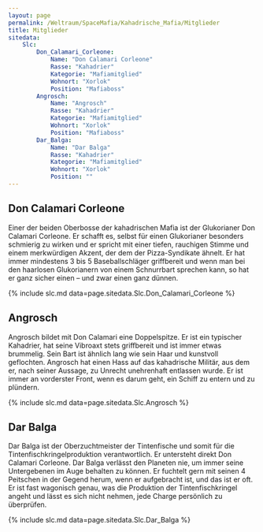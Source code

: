 ```yaml
---
layout: page
permalink: /Weltraum/SpaceMafia/Kahadrische_Mafia/Mitglieder
title: Mitglieder
sitedata:
    Slc:
        Don_Calamari_Corleone:
            Name: "Don Calamari Corleone"
            Rasse: "Kahadrier"
            Kategorie: "Mafiamitglied"
            Wohnort: "Xorlok"
            Position: "Mafiaboss"
        Angrosch:
            Name: "Angrosch"
            Rasse: "Kahadrier"
            Kategorie: "Mafiamitglied"
            Wohnort: "Xorlok"
            Position: "Mafiaboss"
        Dar_Balga:
            Name: "Dar Balga"
            Rasse: "Kahadrier"
            Kategorie: "Mafiamitglied"
            Wohnort: "Xorlok"
            Position: ""
---
```




## Don Calamari Corleone

Einer der beiden Oberbosse der kahadrischen Mafia ist der Glukorianer Don Calamari Corleone. Er schafft es, selbst für einen Glukorianer besonders schmierig zu wirken und er spricht mit einer tiefen, rauchigen Stimme und einem merkwürdigen Akzent, der dem der Pizza-Syndikate ähnelt. Er hat immer mindestens 3 bis 5 Baseballschläger griffbereit und wenn man bei den haarlosen Glukorianern von einem Schnurrbart sprechen kann, so hat er ganz sicher einen – und zwar einen ganz dünnen.

{% include slc.md data=page.sitedata.Slc.Don_Calamari_Corleone %}

## Angrosch

Angrosch bildet mit Don Calamari eine Doppelspitze. Er ist ein typischer Kahadrier, hat seine Vibroaxt stets griffbereit und ist immer etwas brummelig. Sein Bart ist ähnlich lang wie sein Haar und kunstvoll geflochten. Angrosch hat einen Hass auf das kahadrische Militär, aus dem er, nach seiner Aussage, zu Unrecht unehrenhaft entlassen wurde. Er ist immer an vorderster Front, wenn es darum geht, ein Schiff zu entern und zu plündern.

{% include slc.md data=page.sitedata.Slc.Angrosch %}

## Dar Balga

Dar Balga ist der Oberzuchtmeister der Tintenfische und somit für die Tintenfischkringelproduktion verantwortlich. Er untersteht direkt Don Calamari Corleone. Dar Balga verlässt den Planeten nie, um immer seine Untergebenen im Auge behalten zu können. Er fuchtelt gern mit seinen 4 Peitschen in der Gegend herum, wenn er aufgebracht ist, und das ist er oft. Er ist fast wagonisch genau, was die Produktion der Tintenfischkringel angeht und lässt es sich nicht nehmen, jede Charge persönlich zu überprüfen.

{% include slc.md data=page.sitedata.Slc.Dar_Balga %}
